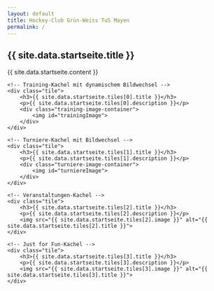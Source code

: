 ```yaml
---
layout: default
title: Hockey-Club Grün-Weiss TuS Mayen
permalink: /
---
```


## {{ site.data.startseite.title }}
<p class="aligned-content">
{{ site.data.startseite.content }}
</p>
<div class="tiles-container">

    <!-- Training-Kachel mit dynamischem Bildwechsel -->
    <div class="tile">
        <h3>{{ site.data.startseite.tiles[0].title }}</h3>
        <p>{{ site.data.startseite.tiles[0].description }}</p>
        <div class="training-image-container">
            <img id="trainingImage">
        </div>
    </div>

    <!-- Turniere-Kachel mit Bildwechsel -->
    <div class="tile">
        <h3>{{ site.data.startseite.tiles[1].title }}</h3>
        <p>{{ site.data.startseite.tiles[1].description }}</p>
        <div class="turniere-image-container">
            <img id="turniereImage">
        </div>
    </div>

    <!-- Veranstaltungen-Kachel -->
    <div class="tile">
        <h3>{{ site.data.startseite.tiles[2].title }}</h3>
        <p>{{ site.data.startseite.tiles[2].description }}</p>
        <img src="{{ site.data.startseite.tiles[2].image }}" alt="{{ site.data.startseite.tiles[2].title }}">
    </div>

    <!-- Just for Fun-Kachel -->
    <div class="tile">
        <h3>{{ site.data.startseite.tiles[3].title }}</h3>
        <p>{{ site.data.startseite.tiles[3].description }}</p>
        <img src="{{ site.data.startseite.tiles[3].image }}" alt="{{ site.data.startseite.tiles[3].title }}">
    </div>

</div>

<script src="/assets/js/trainingImageRotator.js"></script>
<script src="/assets/js/turniereImageRotator.js"></script>

